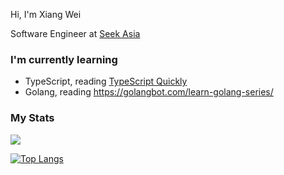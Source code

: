 Hi, I'm Xiang Wei

Software Engineer at [Seek Asia](https://www.seekasia.com)

### I'm currently learning

- TypeScript, reading [TypeScript Quickly](https://www.manning.com/books/typescript-quickly)
- Golang, reading https://golangbot.com/learn-golang-series/

### My Stats

<a href="https://stackoverflow.com/users/846053/xwlee?tab=profile"><img src="https://stackoverflow.com/users/flair/846053.png"></a>

[![Top Langs](https://github-readme-stats.vercel.app/api/top-langs/?username=xwlee)](https://github.com/xwlee)
